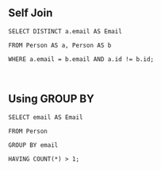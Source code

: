 ## Self Join

```MySQL
SELECT DISTINCT a.email AS Email

FROM Person AS a, Person AS b

WHERE a.email = b.email AND a.id != b.id;
```

<br/>

## Using GROUP BY

```MySQL
SELECT email AS Email

FROM Person

GROUP BY email 

HAVING COUNT(*) > 1;
```